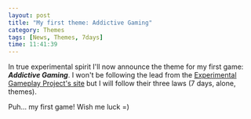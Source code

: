 ```yaml
---
layout: post
title: "My first theme: Addictive Gaming"
category: Themes
tags: [News, Themes, 7days]
time: 11:41:39
---
```

In true experimental spirit I'll now announce the theme for my first game: ***Addictive Gaming***. I won't be following the lead from the [Experimental Gameplay Project's site](http://experimentalgameplay.com/) but I will follow their three laws (7 days, alone, themes).

Puh... my first game! Wish me luck =)

